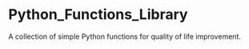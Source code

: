 # Python_Functions_Library
A collection of simple Python functions for quality of life improvement.
